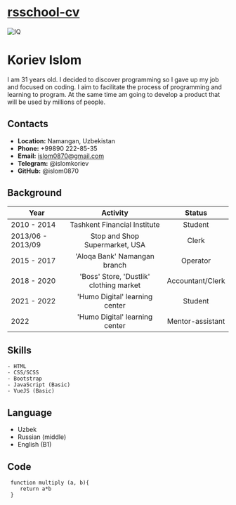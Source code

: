 # [rsschool-cv](https://islom0870.github.io/rsschool-cv/cv)

![IQ](https://github.com/islom0870/rsschool-cv/assets/110163624/536c326b-fc67-42a1-9acc-4360adb586bf)

# Koriev Islom

I am 31 years old. I decided to discover programming so I gave up my job and focused on coding. I aim to facilitate the process of programming and learning to program. At the same time am going to develop a product that will be used by millions of people.

## Contacts

- **Location:** Namangan, Uzbekistan
- **Phone:** +99890 222-85-35
- **Email:** islom0870@gmail.com
- **Telegram:** @islomkoriev
- **GitHub:** @islom0870

## Background

| Year              |                Activity                 |      Status      |
| ----------------- | :-------------------------------------: | :--------------: |
| 2010 - 2014       |      Tashkent Financial Institute       |     Student      |
| 2013/06 - 2013/09 |     Stop and Shop Supermarket, USA      |      Clerk       |
| 2015 - 2017       |      'Aloqa Bank' Namangan branch       |     Operator     |
| 2018 - 2020       | 'Boss' Store, 'Dustlik' clothing market | Accountant/Clerk |
| 2021 - 2022       |     'Humo Digital' learning center      |     Student      |
| 2022              |     'Humo Digital' learning center      | Mentor-assistant |

## Skills

    - HTML
    - CSS/SCSS
    - Bootstrap
    - JavaScript (Basic)
    - VueJS (Basic)

## Language

- Uzbek
- Russian (middle)
- English (B1)

## Code

```
 function multiply (a, b){
    return a*b
 }
```
